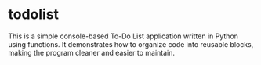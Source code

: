 # todolist
This is a simple console-based To-Do List application written in Python using functions. It demonstrates how to organize code into reusable blocks, making the program cleaner and easier to maintain.  
